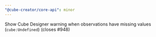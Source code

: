 ```yaml
---
"@cube-creator/core-api": minor
---
```


Show Cube Designer warning when observations have missing values (`cube:Undefined`) (closes #948)

